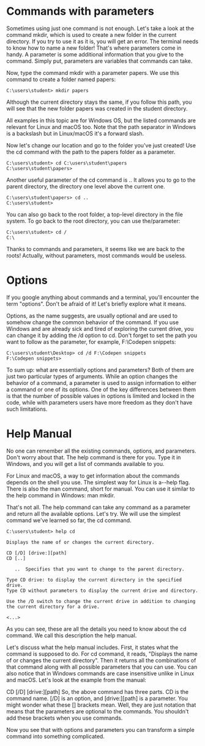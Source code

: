 # Commands with parameters
Sometimes using just one command is not enough. Let's take a look at the command mkdir, which is used to create a new folder in the current directory. If you try to use it as it is, you will get an error. The terminal needs to know how to name a new folder! That's where parameters come in handy. A parameter is some additional information that you give to the command. Simply put, parameters are variables that commands can take.

Now, type the command mkdir with a parameter papers. We use this command to create a folder named papers:
```
C:\users\student> mkdir papers
```
Although the current directory stays the same, if you follow this path, you will see that the new folder papers was created in the student directory.

All examples in this topic are for Windows OS, but the listed commands are relevant for Linux and macOS too. Note that the path separator in Windows is a backslash but in Linux/macOS it's a forward slash.

Now let's change our location and go to the folder you've just created! Use the cd command with the path to the papers folder as a parameter.
```
C:\users\student> cd C:\users\student\papers
C:\users\student\papers>
```
Another useful parameter of the cd command is .. It allows you to go to the parent directory, the directory one level above the current one.
```
C:\users\student\papers> cd ..
C:\users\student>
```
You can also go back to the root folder, a top-level directory in the file system. To go back to the root directory, you can use the/parameter:
```
C:\users\student> cd /
C:\
```
Thanks to commands and parameters, it seems like we are back to the roots! Actually, without parameters, most commands would be useless.

# Options
If you google anything about commands and a terminal, you'll encounter the term "options". Don't be afraid of it! Let's briefly explore what it means.

Options, as the name suggests, are usually optional and are used to somehow change the common behavior of the command. If you use Windows and are already sick and tired of exploring the current drive, you can change it by adding the /d option to cd. Don't forget to set the path you want to follow as the parameter, for example, F:\Codepen snippets:
```
C:\users\student\Desktop> cd /d F:\Codepen snippets
F:\Codepen snippets>
```

To sum up: what are essentially options and parameters? Both of them are just two particular types of arguments. While an option changes the behavior of a command, a parameter is used to assign information to either a command or one of its options. One of the key differences between them is that the number of possible values in options is limited and locked in the code, while with parameters users have more freedom as they don't have such limitations.

# Help Manual
No one can remember all the existing commands, options, and parameters. Don't worry about that. The help command is there for you. Type it in Windows, and you will get a list of commands available to you.

For Linux and macOS, a way to get information about the commands depends on the shell you use. The simplest way for Linux is a--help flag. There is also the man command, short for manual. You can use it similar to the help command in Windows: man mkdir.

That's not all. The help command can take any command as a parameter and return all the available options. Let's try. We will use the simplest command we've learned so far, the cd command.
```
C:\users\student> help cd

Displays the name of or changes the current directory.
 
CD [/D] [drive:][path]
CD [..]

   ..  Specifies that you want to change to the parent directory.

Type CD drive: to display the current directory in the specified drive.
Type CD without parameters to display the current drive and directory.

Use the /D switch to change the current drive in addition to changing the current directory for a drive.

<...>
```
As you can see, these are all the details you need to know about the cd command. We call this description the help manual.

Let's discuss what the help manual includes. First, it states what the command is supposed to do. For cd command, it reads, "Displays the name of or changes the current directory". Then it returns all the combinations of that command along with all possible parameters that you can use. You can also notice that in Windows commands are case insensitive unlike in Linux and macOS. Let's look at the example from the manual:

CD [/D] [drive:][path]
So, the above command has three parts. CD is the command name. [/D] is an option, and [drive:][path] is a parameter. You might wonder what these [] brackets mean. Well, they are just notation that means that the parameters are optional to the commands. You shouldn't add these brackets when you use commands.


Now you see that with options and parameters you can transform a simple command into something complicated.
